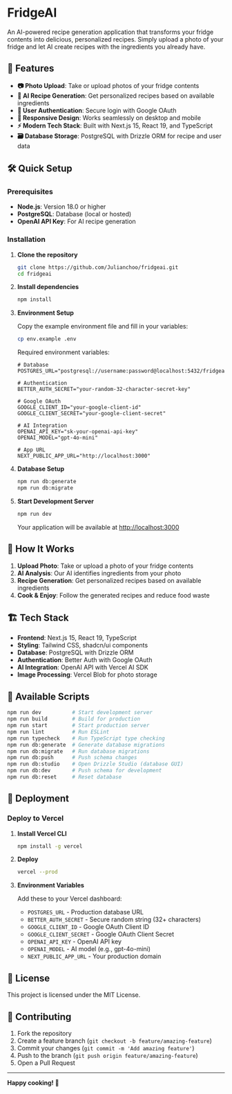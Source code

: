# FridgeAI

An AI-powered recipe generation application that transforms your fridge contents into delicious, personalized recipes. Simply upload a photo of your fridge and let AI create recipes with the ingredients you already have.

## 🚀 Features

- **📷 Photo Upload**: Take or upload photos of your fridge contents
- **🤖 AI Recipe Generation**: Get personalized recipes based on available ingredients
- **🔐 User Authentication**: Secure login with Google OAuth
- **📱 Responsive Design**: Works seamlessly on desktop and mobile
- **⚡ Modern Tech Stack**: Built with Next.js 15, React 19, and TypeScript
- **🗃️ Database Storage**: PostgreSQL with Drizzle ORM for recipe and user data

## 🛠️ Quick Setup

### Prerequisites

- **Node.js**: Version 18.0 or higher
- **PostgreSQL**: Database (local or hosted)
- **OpenAI API Key**: For AI recipe generation

### Installation

1. **Clone the repository**
   ```bash
   git clone https://github.com/Julianchoo/fridgeai.git
   cd fridgeai
   ```

2. **Install dependencies**
   ```bash
   npm install
   ```

3. **Environment Setup**
   
   Copy the example environment file and fill in your variables:
   ```bash
   cp env.example .env
   ```

   Required environment variables:
   ```env
   # Database
   POSTGRES_URL="postgresql://username:password@localhost:5432/fridgeai"

   # Authentication
   BETTER_AUTH_SECRET="your-random-32-character-secret-key"

   # Google OAuth
   GOOGLE_CLIENT_ID="your-google-client-id"
   GOOGLE_CLIENT_SECRET="your-google-client-secret"

   # AI Integration
   OPENAI_API_KEY="sk-your-openai-api-key"
   OPENAI_MODEL="gpt-4o-mini"

   # App URL
   NEXT_PUBLIC_APP_URL="http://localhost:3000"
   ```

4. **Database Setup**
   ```bash
   npm run db:generate
   npm run db:migrate
   ```

5. **Start Development Server**
   ```bash
   npm run dev
   ```

   Your application will be available at [http://localhost:3000](http://localhost:3000)

## 📱 How It Works

1. **Upload Photo**: Take or upload a photo of your fridge contents
2. **AI Analysis**: Our AI identifies ingredients from your photo
3. **Recipe Generation**: Get personalized recipes based on available ingredients
4. **Cook & Enjoy**: Follow the generated recipes and reduce food waste

## 🏗️ Tech Stack

- **Frontend**: Next.js 15, React 19, TypeScript
- **Styling**: Tailwind CSS, shadcn/ui components
- **Database**: PostgreSQL with Drizzle ORM
- **Authentication**: Better Auth with Google OAuth
- **AI Integration**: OpenAI API with Vercel AI SDK
- **Image Processing**: Vercel Blob for photo storage

## 🔧 Available Scripts

```bash
npm run dev          # Start development server
npm run build        # Build for production
npm run start        # Start production server
npm run lint         # Run ESLint
npm run typecheck    # Run TypeScript type checking
npm run db:generate  # Generate database migrations
npm run db:migrate   # Run database migrations
npm run db:push      # Push schema changes
npm run db:studio    # Open Drizzle Studio (database GUI)
npm run db:dev       # Push schema for development
npm run db:reset     # Reset database
```

## 🚀 Deployment

### Deploy to Vercel

1. **Install Vercel CLI**
   ```bash
   npm install -g vercel
   ```

2. **Deploy**
   ```bash
   vercel --prod
   ```

3. **Environment Variables**
   
   Add these to your Vercel dashboard:
   - `POSTGRES_URL` - Production database URL
   - `BETTER_AUTH_SECRET` - Secure random string (32+ characters)
   - `GOOGLE_CLIENT_ID` - Google OAuth Client ID
   - `GOOGLE_CLIENT_SECRET` - Google OAuth Client Secret
   - `OPENAI_API_KEY` - OpenAI API key
   - `OPENAI_MODEL` - AI model (e.g., gpt-4o-mini)
   - `NEXT_PUBLIC_APP_URL` - Your production domain

## 📄 License

This project is licensed under the MIT License.

## 🤝 Contributing

1. Fork the repository
2. Create a feature branch (`git checkout -b feature/amazing-feature`)
3. Commit your changes (`git commit -m 'Add amazing feature'`)
4. Push to the branch (`git push origin feature/amazing-feature`)
5. Open a Pull Request

---

**Happy cooking! 🍳**